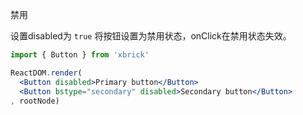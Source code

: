 禁用

设置disabled为 `true` 将按钮设置为禁用状态，onClick在禁用状态失效。

````jsx
import { Button } from 'xbrick'

ReactDOM.render(
  <Button disabled>Primary button</Button>
  <Button bstype="secondary" disabled>Secondary button</Button>
, rootNode)
````
